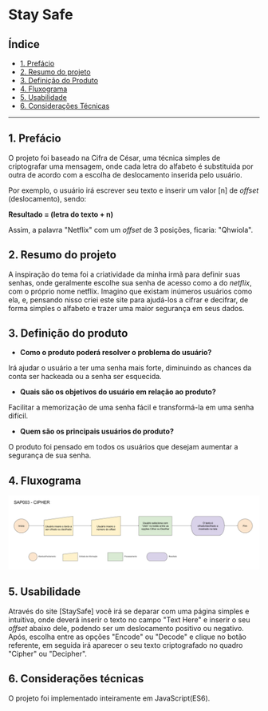 # Stay Safe

## Índice

* [1. Prefácio](#1-prefácio)
* [2. Resumo do projeto](#2-resumo-do-projeto)
* [3. Definição do Produto](#3-definição-do-produto)
* [4. Fluxograma](#4-fluxograma)
* [5. Usabilidade](#5-usabilidade)
* [6. Considerações Técnicas](#6-considerações-técnicas)

***

## 1. Prefácio

O projeto foi baseado na Cifra de César, uma técnica simples de criptografar uma mensagem, onde cada letra do alfabeto é substituida por outra de acordo com a escolha de deslocamento inserida pelo usuário.

Por exemplo, o usuário irá escrever seu texto e inserir um valor [n] de _offset_ (deslocamento), sendo:

**Resultado = (letra do texto + n)**

Assim, a palavra "Netflix" com um _offset_ de 3 posições, ficaria: "Qhwiola".


## 2. Resumo do projeto

A inspiração do tema foi a criatividade da minha irmã para definir suas senhas, onde geralmente escolhe sua senha de acesso como a do _netflix_, com o próprio nome netflix. Imagino que existam inúmeros usuários como ela, e, pensando nisso criei este site para ajudá-los a cifrar e decifrar, de forma simples o alfabeto e trazer uma maior segurança em seus dados.

## 3. Definição do produto

* **Como o produto poderá resolver o problema do usuário?**

Irá ajudar o usuário a ter uma senha mais forte, diminuindo as chances da conta ser hackeada ou a senha ser esquecida.

* **Quais são os objetivos do usuário em relação ao produto?**

Facilitar a memorização de uma senha fácil e transformá-la em uma senha difícil.

* **Quem são os principais usuários do produto?**

O produto foi pensado em todos os usuários que desejam aumentar a segurança de sua senha.

## 4. Fluxograma
![Fluxograma](fluxograma.png)

## 5. Usabilidade

Através do site [StaySafe] você irá se deparar com uma página simples e intuitiva, onde deverá inserir o texto no campo "Text Here" e inserir o seu _offset_ abaixo dele, podendo ser um deslocamento positivo ou negativo. Após, escolha entre as opções "Encode" ou "Decode" e clique no botão referente, em seguida irá aparecer o seu texto criptografado no quadro "Cipher" ou "Decipher".

## 6. Considerações técnicas

O projeto foi implementado inteiramente em JavaScript(ES6).  